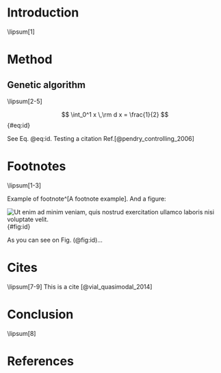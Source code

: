 # Introduction

\lipsum[1]

# Method

## Genetic algorithm

\lipsum[2-5]

$$ \int_0^1 x \,\rm d x = \frac{1}{2} $$ {#eq:id}

See Eq.$~$@eq:id. Testing a citation Ref.[@pendry_controlling_2006]

# Footnotes

\lipsum[1-3]

Example of footnote^[A footnote example]. And a figure:

![Ut enim ad minim veniam, quis nostrud exercitation ullamco laboris
nisi voluptate velit.](fig1.png){#fig:id}

As you can see on Fig. (@fig:id)...

# Cites

\lipsum[7-9]
This is a cite [@vial_quasimodal_2014]

# Conclusion

\lipsum[8]

# References
